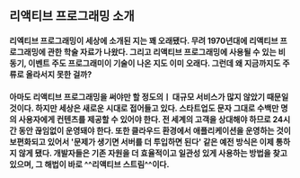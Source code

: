 ## 리액티브 프로그래밍 소개
#### 리엑티브 프로그래밍이 세상에 소개된 지는 꽤 오래됐다. 무려 1970년대에 리액티브 프로그래밍에 관한 학술 자료가 나왔다. 그리고 리액티브 프로그래밍에 사용될 수 있는 비동기, 이벤트 주도 프로그래미이 기술이 나온 지도 이미 오래다. 그런데 왜 지금까지도 주류로 올라서지 못한 걸까?
#### 아마도 리액티브 프로그래밍을 써야만 할 정도의ㅣ 대규모 서비스가 많지 않았기 때문일 것이다. 하지만 세상은 새로운 시대로 접어들고 있다. 스타트업도 문자 그대로 수백만 명의 사용자에게 컨텐츠를 제공할 수 있어야 한다. 전 세계의 고객을 상대해야 하므로 24시간 동안 끊임없이 운영돼야 한다. 또한 클라우드 환경에서 애플리케이션을 운영하는 것이 보편화되고 있어서 '문제가 생기면 서버를 더 투입하면 된다' 같은 예전 방식은 이제 통하지 않게 됐다. 개발자들은 기존 자원을 더 효율적이고 일관성 있게 사용하는 방법을 찾고 있으며, 그 해법이 바로 ^^리액티브 스트림^^이다.
